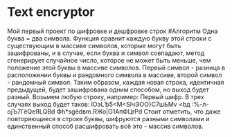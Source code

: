 # Text encryptor
Мой первый проект по шифровке и дешфровке строк
#Алгоритм
Одна буква = два символа. Функция сравнит каждую букву этой строки с существующим в массиве символов, которые могут быть зашифрованы, и в случае, если буква и символ совпадают, метод сгенерирует случайное число, которое не может быть меньше, чем положение этой буквы в массиве символов. Первый символ - разница в расположении буквы и рандомного символа в массиве, второй символ - рандомный символ.
Таким образом, каждая новая строка, идентичная предыдущей, будет зашифрована одним способом, но выход будет разный. 
Возьмем любую строку, например: Первый шифр. В трех случаях выход будет таков: 
lOэLЪ5<M<SlчЭOО}C7шЬМv
<bд :%-л- ojЪ7ГёQeЯLQВd
Фh*sgёdвm.RЖо|G1АпФЦrРd
Стоит отметить, что даже повторяющиеся в строке буквы, шифруются разными символами и единственный способ расшифровать всё это - массив символов.
